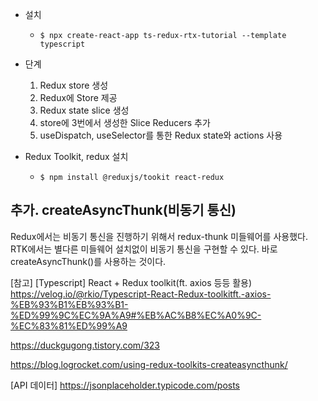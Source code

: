 - 설치

  - `$ npx create-react-app ts-redux-rtx-tutorial --template typescript`

- 단계

  1. Redux store 생성
  2. Redux에 Store 제공
  3. Redux state slice 생성
  4. store에 3번에서 생성한 Slice Reducers 추가
  5. useDispatch, useSelector를 통한 Redux state와 actions 사용

- Redux Toolkit, redux 설치
  - `$ npm install @reduxjs/tookit react-redux`

## 추가. createAsyncThunk(비동기 통신)

Redux에서는 비동기 통신을 진행하기 위해서 redux-thunk 미들웨어를 사용했다.
RTK에서는 별다른 미들웨어 설치없이 비동기 통신을 구현할 수 있다.
바로 createAsyncThunk()를 사용하는 것이다.

[참고] [Typescript] React + Redux toolkit(ft. axios 등등 활용)
https://velog.io/@rkio/Typescript-React-Redux-toolkitft.-axios-%EB%93%B1%EB%93%B1-%ED%99%9C%EC%9A%A9#%EB%AC%B8%EC%A0%9C-%EC%83%81%ED%99%A9

https://duckgugong.tistory.com/323

https://blog.logrocket.com/using-redux-toolkits-createasyncthunk/

[API 데이터] https://jsonplaceholder.typicode.com/posts
